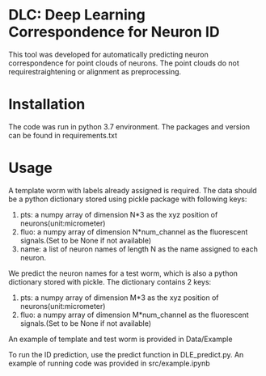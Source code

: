 # DLC: Deep Learning Correspondence for Neuron ID

This tool was developed for automatically predicting neuron correspondence for point clouds of neurons. The point clouds do not requirestraightening or alignment as preprocessing. 

# Installation
The code was run in python 3.7 environment. The packages and version can be found in requirements.txt

# Usage
A template worm with labels already assigned is required. The data should be a python dictionary stored using pickle package with following keys:
1. pts: a numpy array of dimension N*3 as the xyz position of neurons(unit:micrometer)
2. fluo: a numpy array of dimension N*num_channel as the fluorescent signals.(Set to be None if not available)
3. name: a list of neuron names of length N as the name assigned to each neuron.

We predict the neuron names for a test worm, which is also a python dictionary stored with pickle. The dictionary contains 2 keys:
1. pts: a numpy array of dimension M*3 as the xyz position of neurons(unit:micrometer)
2. fluo: a numpy array of dimension M*num_channel as the fluorescent signals.(Set to be None if not available)

An example of template and test worm is provided in Data/Example

To run the ID prediction, use the predict function in DLE_predict.py. An example of running code was provided in src/example.ipynb 

